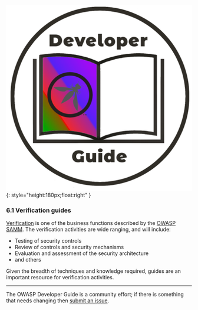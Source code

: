 ![Developer guide logo](../../assets/images/dg_logo_bbd.png "OWASP Developer Guide"){: style="height:180px;float:right" }

### 6.1 Verification guides

[Verification][sammv] is one of the business functions described by the [OWASP SAMM][samm].
The verification activities are wide ranging, and will include:

* Testing of security controls
* Review of controls and security mechanisms
* Evaluation and assessment of the security architecture
* and others

Given the breadth of techniques and knowledge required, guides are an important resource for verification activities.

----

The OWASP Developer Guide is a community effort; if there is something that needs changing then [submit an issue][issue0810].

[issue0810]: https://github.com/OWASP/DevGuide/issues/new?labels=enhancement&template=request.md&title=Update:%2008-verification/01-guides/00-toc
[samm]: https://owaspsamm.org/about/
[sammv]: https://owaspsamm.org/model/verification/
